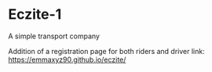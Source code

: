 # Eczite-1
A simple transport company

Addition of a registration page for both riders and driver
link: https://emmaxyz90.github.io/eczite/




